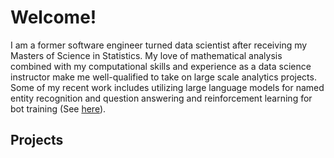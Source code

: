 # Welcome!

I am a former software engineer turned data scientist after receiving my Masters of Science in Statistics. My love of mathematical analysis combined with my computational skills and experience as a data science instructor make me well-qualified to take on large scale analytics projects. Some of my recent work includes utilizing large language models for named entity recognition and question answering and reinforcement learning for bot training (See [here](https://github.com/Svangorden13/Machine-Learning-Projects)).

## Projects
